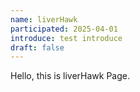 ```yaml
---
name: liverHawk
participated: 2025-04-01
introduce: test introduce
draft: false
---
```


Hello, this is liverHawk Page.
